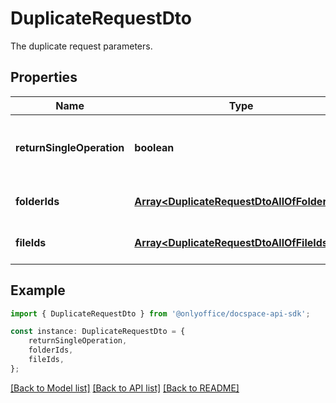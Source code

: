 # DuplicateRequestDto

The duplicate request parameters.

## Properties

Name | Type | Description | Notes
------------ | ------------- | ------------- | -------------
**returnSingleOperation** | **boolean** | Specifies whether to return only the current operation | [optional] [default to undefined]
**folderIds** | [**Array&lt;DuplicateRequestDtoAllOfFolderIds&gt;**](DuplicateRequestDtoAllOfFolderIds.md) | The list of folder IDs. | [optional] [default to undefined]
**fileIds** | [**Array&lt;DuplicateRequestDtoAllOfFileIds&gt;**](DuplicateRequestDtoAllOfFileIds.md) | The list of file IDs. | [optional] [default to undefined]

## Example

```typescript
import { DuplicateRequestDto } from '@onlyoffice/docspace-api-sdk';

const instance: DuplicateRequestDto = {
    returnSingleOperation,
    folderIds,
    fileIds,
};
```

[[Back to Model list]](../README.md#documentation-for-models) [[Back to API list]](../README.md#documentation-for-api-endpoints) [[Back to README]](../README.md)
